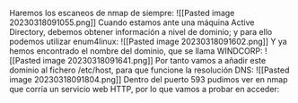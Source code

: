 Haremos los escaneos de nmap de siempre:
![[Pasted image 20230318091055.png]]
Cuando estamos ante una máquina Active Directory, debemos obtener información a nivel de dominio; y para ello podemos utilizar enum4linux:
![[Pasted image 20230318091602.png]]
Y ya hemos encontrado el nombre del dominio, que se llama WINDCORP:
![[Pasted image 20230318091641.png]]
Por tanto vamos a añadir este dominio al fichero /etc/host, para que funcione la resolución DNS:
![[Pasted image 20230318091804.png]]
Dentro del puerto 593 pudimos ver en nmap que corría un servicio web HTTP, por lo que vamos a probar en acceder:
